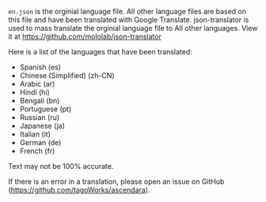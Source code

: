 `en.json` is the orginial language file. All other language files are
based on this file and have been translated with Google Translate.
json-translator is used to mass translate the orginial language file to All
other languages. View it at https://github.com/mololab/json-translator

Here is a list of the languages that have been translated:

- Spanish (es)
- Chinese (Simplified) (zh-CN)
- Arabic (ar)
- Hindi (hi)
- Bengali (bn)
- Portuguese (pt)
- Russian (ru)
- Japanese (ja)
- Italian (it)
- German (de)
- French (fr)

Text may not be 100% accurate.

If there is an error in a translation, please open an issue
on GitHub (https://github.com/tagoWorks/ascendara).
